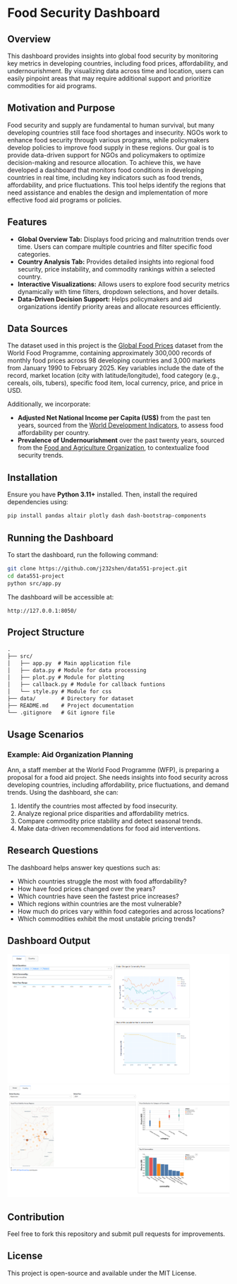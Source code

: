 # Food Security Dashboard

## Overview
This dashboard provides insights into global food security by monitoring key metrics in developing countries, including food prices, affordability, and undernourishment. By visualizing data across time and location, users can easily pinpoint areas that may require additional support and prioritize commodities for aid programs.

## Motivation and Purpose
Food security and supply are fundamental to human survival, but many developing countries still face food shortages and insecurity. NGOs work to enhance food security through various programs, while policymakers develop policies to improve food supply in these regions. Our goal is to provide data-driven support for NGOs and policymakers to optimize decision-making and resource allocation. To achieve this, we have developed a dashboard that monitors food conditions in developing countries in real time, including key indicators such as food trends, affordability, and price fluctuations. This tool helps identify the regions that need assistance and enables the design and implementation of more effective food aid programs or policies.

## Features
- **Global Overview Tab:** Displays food pricing and malnutrition trends over time. Users can compare multiple countries and filter specific food categories.
- **Country Analysis Tab:** Provides detailed insights into regional food security, price instability, and commodity rankings within a selected country.
- **Interactive Visualizations:** Allows users to explore food security metrics dynamically with time filters, dropdown selections, and hover details.
- **Data-Driven Decision Support:** Helps policymakers and aid organizations identify priority areas and allocate resources efficiently.

## Data Sources
The dataset used in this project is the [Global Food Prices](https://data.humdata.org/dataset/global-wfp-food-prices) dataset from the World Food Programme, containing approximately 300,000 records of monthly food prices across 98 developing countries and 3,000 markets from January 1990 to February 2025. Key variables include the date of the record, market location (city with latitude/longitude), food category (e.g., cereals, oils, tubers), specific food item, local currency, price, and price in USD.

Additionally, we incorporate:
- **Adjusted Net National Income per Capita (US$)** from the past ten years, sourced from the [World Development Indicators](https://databank.worldbank.org/source/world-development-indicators), to assess food affordability per country.
- **Prevalence of Undernourishment** over the past twenty years, sourced from the [Food and Agriculture Organization](https://www.fao.org/faostat/en/#data/FS), to contextualize food security trends.

## Installation
Ensure you have **Python 3.11+** installed. Then, install the required dependencies using:

```bash
pip install pandas altair plotly dash dash-bootstrap-components
```

## Running the Dashboard
To start the dashboard, run the following command:

```bash
git clone https://github.com/j232shen/data551-project.git
cd data551-project
python src/app.py
```

The dashboard will be accessible at:

```
http://127.0.0.1:8050/
```

## Project Structure
```
.
├── src/
│   ├── app.py  # Main application file
│   ├── data.py # Module for data processing
│   ├── plot.py # Module for plotting
│   ├── callback.py # Module for callback funtions
│   └── style.py # Module for css
├── data/        # Directory for dataset
├── README.md    # Project documentation
└── .gitignore   # Git ignore file
```

## Usage Scenarios
### Example: Aid Organization Planning
Ann, a staff member at the World Food Programme (WFP), is preparing a proposal for a food aid project. She needs insights into food security across developing countries, including affordability, price fluctuations, and demand trends. Using the dashboard, she can:
1. Identify the countries most affected by food insecurity.
2. Analyze regional price disparities and affordability metrics.
3. Compare commodity price stability and detect seasonal trends.
4. Make data-driven recommendations for food aid interventions.

## Research Questions
The dashboard helps answer key questions such as:
- Which countries struggle the most with food affordability?
- How have food prices changed over the years?
- Which countries have seen the fastest price increases?
- Which regions within countries are the most vulnerable?
- How much do prices vary within food categories and across locations?
- Which commodities exhibit the most unstable pricing trends?

## Dashboard Output
![Global Dashboard](./global.png "App - Global")
![Country Dashboard](./country.png "App - Country")

## Contribution
Feel free to fork this repository and submit pull requests for improvements.

## License
This project is open-source and available under the MIT License.


